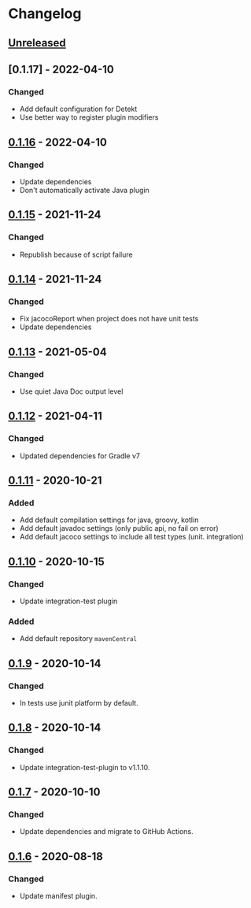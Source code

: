 # Changelog

## [Unreleased]

## [0.1.17] - 2022-04-10
### Changed
- Add default configuration for Detekt
- Use better way to register plugin modifiers

## [0.1.16] - 2022-04-10
### Changed
- Update dependencies
- Don't automatically activate Java plugin

## [0.1.15] - 2021-11-24
### Changed
- Republish because of script failure

## [0.1.14] - 2021-11-24
### Changed
- Fix jacocoReport when project does not have unit tests
- Update dependencies

## [0.1.13] - 2021-05-04
### Changed
- Use quiet Java Doc output level

## [0.1.12] - 2021-04-11
### Changed
- Updated dependencies for Gradle v7

## [0.1.11] - 2020-10-21
### Added
- Add default compilation settings for java, groovy, kotlin
- Add default javadoc settings (only public api, no fail on error)
- Add default jacoco settings to include all test types (unit. integration)

## [0.1.10] - 2020-10-15
### Changed
- Update integration-test plugin

### Added
- Add default repository `mavenCentral`

## [0.1.9] - 2020-10-14
### Changed
- In tests use junit platform by default.

## [0.1.8] - 2020-10-14
### Changed
- Update integration-test-plugin to v1.1.10.

## [0.1.7] - 2020-10-10
### Changed
- Update dependencies and migrate to GitHub Actions.

## [0.1.6] - 2020-08-18
### Changed
- Update manifest plugin.

[Unreleased]: https://github.com/coditory/gradle-build-plugin/compare/v0.1.16...HEAD
[0.1.16]: https://github.com/coditory/gradle-build-plugin/releases/tag/v0.1.14
[0.1.15]: https://github.com/coditory/gradle-build-plugin/releases/tag/v0.1.14
[0.1.14]: https://github.com/coditory/gradle-build-plugin/releases/tag/v0.1.14
[0.1.13]: https://github.com/coditory/gradle-build-plugin/releases/tag/v0.1.13
[0.1.12]: https://github.com/coditory/gradle-build-plugin/releases/tag/v0.1.12
[0.1.11]: https://github.com/coditory/gradle-build-plugin/releases/tag/v0.1.11
[0.1.10]: https://github.com/coditory/gradle-build-plugin/releases/tag/v0.1.10
[0.1.9]: https://github.com/coditory/gradle-build-plugin/releases/tag/v0.1.9
[0.1.8]: https://github.com/coditory/gradle-build-plugin/releases/tag/v0.1.8
[0.1.7]: https://github.com/coditory/gradle-build-plugin/releases/tag/v0.1.7
[0.1.6]: https://github.com/coditory/gradle-build-plugin/releases/tag/v0.1.6
